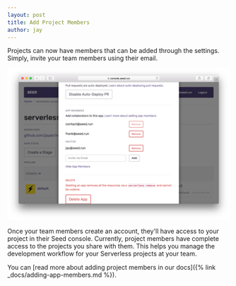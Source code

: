 ```yaml
---
layout: post
title: Add Project Members
author: jay
---
```


Projects can now have members that can be added through the settings. Simply, invite your team members using their email.

![App Members](/assets/blog/add-project-members/app-members.png)

Once your team members create an account, they'll have access to your project in their Seed console. Currently, project members have complete access to the projects you share with them. This helps you manage the development workflow for your Serverless projects at your team.

You can [read more about adding project members in our docs]({% link _docs/adding-app-members.md %}).
